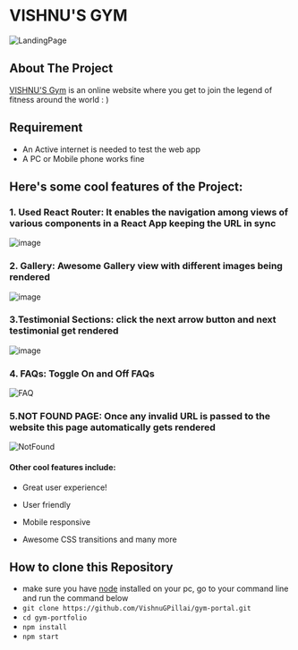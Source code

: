 # VISHNU'S GYM
![LandingPage]()

## About The Project

[VISHNU'S Gym](https://eniola-gym-portfolio.vercel.app/) is an online website where you get to join the legend of fitness around the world : )

## Requirement

* An Active internet is needed to test the web app
* A PC or Mobile phone works fine

## Here's some cool features of the Project:
### 1. Used React Router: It enables the navigation among views of various components in a React App keeping the URL in sync
![image]()

### 2. Gallery: Awesome Gallery view  with different images being rendered
![image]()

### 3.Testimonial Sections: click the next arrow button and next testimonial get rendered
![image]()

### 4. FAQs: Toggle On and Off FAQs
![FAQ]()

### 5.NOT FOUND PAGE: Once any invalid URL is passed to the website this page automatically gets rendered
![NotFound]()


#### Other cool features include:
- Great user experience!
* User friendly
- Mobile responsive
* Awesome CSS transitions and many more

## How to clone this Repository
- make sure you have [node](https://nodejs.org/en/download/) installed on your pc, go to your command line and run the command below
- `git clone https://github.com/VishnuGPillai/gym-portal.git `
- `cd gym-portfolio `
- `npm install `
- `npm start `

